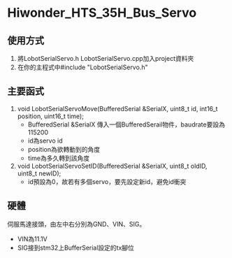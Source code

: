# Hiwonder_HTS_35H_Bus_Servo
## 使用方式
1. 將LobotSerialServo.h LobotSerialServo.cpp加入project資料夾
2. 在你的主程式中#include "LobotSerialServo.h"
## 主要函式
1. void LobotSerialServoMove(BufferedSerial &SerialX, uint8_t id, int16_t position, uint16_t time);
   - BufferedSerial &SerialX 傳入一個BufferedSerail物件，baudrate要設為115200
   - id為servo id
   - position為欲轉動到的角度
   - time為多久轉到該角度
2. void LobotSerialServoSetID(BufferedSerial &SerialX, uint8_t oldID, uint8_t newID);
   - id預設為0，故若有多個servo，要先設定新id，避免id衝突
## 硬體
伺服馬達接頭，由左中右分別為GND、VIN、SIG。
- VIN為11.1V
- SIG接到stm32上BufferSerial設定的tx腳位
